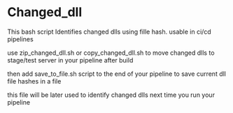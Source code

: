 # Changed_dll
This bash script Identifies changed dlls using fille hash. usable in ci/cd pipelines

use zip_changed_dll.sh or copy_changed_dll.sh to move changed dlls to stage/test server in your pipeline after build

then add save_to_file.sh script to the end of your pipeline to save current dll file hashes in a file

this file will be later used to identify changed dlls next time you run your pipeline
